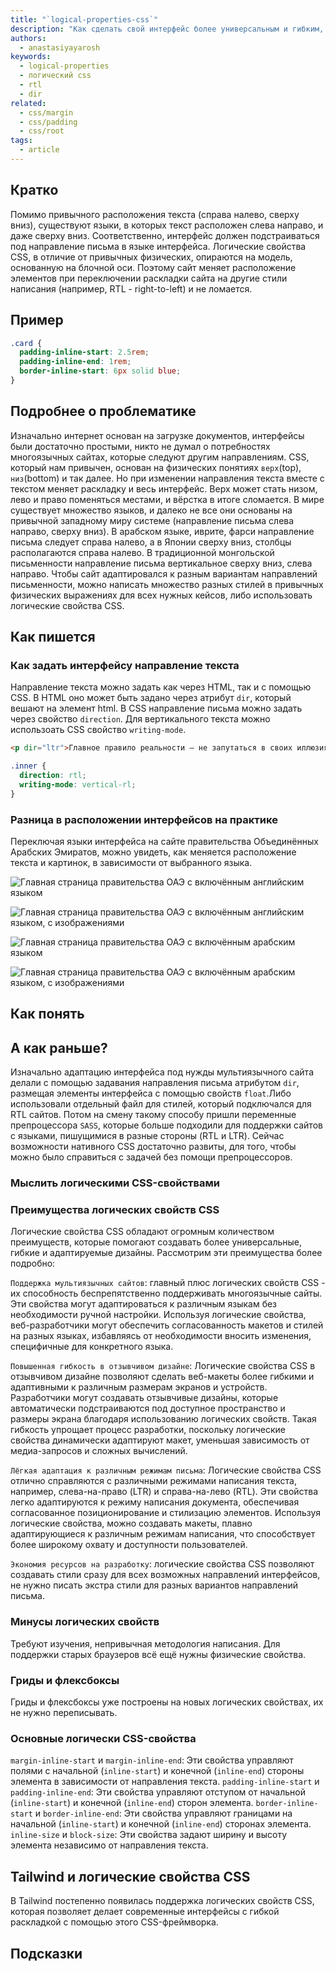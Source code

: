 ```yaml
---
title: "`logical-properties-css`"
description: "Как сделать свой интерфейс более универсальным и гибким, который адаптируется к любым обстоятельствам."
authors:
  - anastasiyayarosh
keywords:
  - logical-properties
  - логический css
  - rtl
  - dir
related:
  - css/margin
  - css/padding
  - css/root
tags:
  - article
---
```


## Кратко

Помимо привычного расположения текста (справа налево, сверху вниз), существуют языки, в которых текст расположен слева направо, и даже сверху вниз. Соответственно, интерфейс должен подстраиваться под направление письма в языке интерфейса. Логические свойства CSS, в отличие от привычных физических, опираются на модель, основанную на блочной оси. Поэтому сайт меняет расположение элементов при переключении раскладки сайта на другие стили написания (например, RTL - right-to-left) и не ломается.

## Пример

```css
.card {
  padding-inline-start: 2.5rem;
  padding-inline-end: 1rem;
  border-inline-start: 6px solid blue;
}
```

## Подробнее о проблематике

Изначально интернет основан на загрузке документов, интерфейсы были достаточно простыми, никто не думал о потребностях многоязычных сайтах, которые следуют другим направлениям. CSS, который нам привычен, основан на физических понятиях `верх`(top), `низ`(bottom) и так далее. Но при изменении направления текста вместе с текстом меняет раскладку и весь интерфейс. Верх может стать низом, лево и право поменяться местами, и вёрстка в итоге сломается. В мире существует множество языков, и далеко не все они основаны на привычной западному миру системе (направление письма слева направо, сверху вниз). В арабском языке, иврите, фарси направление письма следует справа налево, а в Японии сверху вниз, столбцы располагаются справа налево. В традиционной монгольской письменности направление письма вертикальное сверху вниз, слева направо. Чтобы сайт адаптировался к разным вариантам направлений письменности, можно написать множество разных стилей в привычных физических выражениях для всех нужных кейсов, либо использовать логические свойства CSS.


## Как пишется

### Как задать интерфейсу направление текста

Направление текста можно задать как через HTML, так и с помощью CSS. В HTML оно может быть задано через атрибут `dir`, который вешают на элемент html. В CSS направление письма можно задать через свойство `direction`. Для вертикального текста можно использоать CSS свойство `writing-mode`.

```html
<p dir="ltr">Главное правило реальности — не запутаться в своих иллюзиях.</p>
```

```css
.inner {
  direction: rtl;
  writing-mode: vertical-rl;
}
```

### Разница в расположении интерфейсов на практике

Переключая языки интерфейса на сайте правительства Объединённых Арабских Эмиратов, можно увидеть, как меняется расположение текста и картинок, в зависимости от выбранного языка.

![Главная страница правительства ОАЭ с включённым английским языком](images/uae_main_eng.png)

![Главная страница правительства ОАЭ с включённым английским языком, с изображениями](images/uae_main_eng_images.png)

![Главная страница правительства ОАЭ с включённым арабским языком](images/uae_main_arab.png)

![Главная страница правительства ОАЭ с включённым арабским языком, с изображениями](images/uae_main_arab_images.png)

## Как понять

## А как раньше?

Изначально адаптацию интерфейса под нужды мультиязычного сайта делали с помощью задавания направления письма атрибутом `dir`, размещая элементы интерфейса с помощью свойств `float`.Либо использовали отдельный файл для стилей, который подключался для RTL сайтов. Потом на смену такому способу пришли переменные препроцессора `SASS`, которые больше подходили для поддержки сайтов с языками, пишущимися в разные стороны (RTL и LTR). Сейчас возможности нативного CSS достаточно развиты, для того, чтобы можно было справиться с задачей без помощи препроцессоров.

### Мыслить логическими CSS-свойствами

### Преимущества логических свойств CSS

Логические свойства CSS обладают огромным количеством преимуществ, которые помогают создавать более универсальные, гибкие и адаптируемые дизайны. Рассмотрим эти преимущества более подробно:

`Поддержка мультиязычных сайтов`: главный плюс логических свойств CSS - их способность беспрепятственно поддерживать многоязычные сайты. Эти свойства могут адаптироваться к различным языкам без необходимости ручной настройки. Используя логические свойства, веб-разработчики могут обеспечить согласованность макетов и стилей на разных языках, избавляясь от необходимости вносить изменения, специфичные для конкретного языка.

`Повышенная гибкость в отзывчивом дизайне`: Логические свойства CSS в отзывчивом дизайне позволяют сделать веб-макеты более гибкими и адаптивными к различным размерам экранов и устройств. Разработчики могут создавать отзывчивые дизайны, которые автоматически подстраиваются под доступное пространство и размеры экрана благодаря использованию логических свойств. Такая гибкость упрощает процесс разработки, поскольку логические свойства динамически адаптируют макет, уменьшая зависимость от медиа-запросов и сложных вычислений.

`Лёгкая адаптация к различным режимам письма`: Логические свойства CSS отлично справляются с различными режимами написания текста, например, слева-на-право (LTR) и справа-на-лево (RTL). Эти свойства легко адаптируются к режиму написания документа, обеспечивая согласованное позиционирование и стилизацию элементов. Используя логические свойства, можно создавать макеты, плавно адаптирующиеся к различным режимам написания, что способствует более широкому охвату и доступности пользователей.

`Экономия ресурсов на разработку`: логические свойства CSS позволяют создавать стили сразу для всех возможных направлений интерфейсов, не нужно писать экстра стили для разных вариантов направлений письма.

### Минусы логических свойств

Требуют изучения, непривычная методология написания.
Для поддержки старых браузеров всё ещё нужны физические свойства.

### Гриды и флексбоксы

Гриды и флексбоксы уже построены на новых логических свойствах, их не нужно переписывать.

### Основные логически CSS-свойства

`margin-inline-start` и `margin-inline-end`: Эти свойства управляют полями с начальной (`inline-start`) и конечной (`inline-end`) стороны элемента в зависимости от направления текста.
`padding-inline-start` и `padding-inline-end`: Эти свойства управляют отступом от начальной (`inline-start`) и конечной (`inline-end`) сторон элемента.
`border-inline-start` и `border-inline-end`: Эти свойства управляют границами на начальной (`inline-start`) и конечной (`inline-end`) сторонах элемента.
`inline-size` и `block-size`: Эти свойства задают ширину и высоту элемента независимо от направления текста.

## Tailwind и логические свойства CSS

В Tailwind постепенно появилась поддержка логических свойств CSS, которая позволяет делает современные интерфейсы с гибкой раскладкой с помощью этого CSS-фреймворка.

## Подсказки


